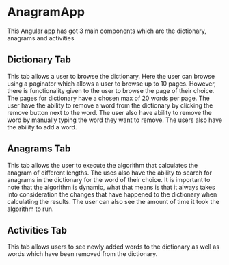 # AnagramApp

This Angular app has got 3 main components which are the dictionary, anagrams and activities

## Dictionary Tab

This tab allows a user to browse the dictionary. Here the user can browse using a paginator which allows a user to browse up to 10 
pages. However, there is functionality given to the user to browse the page of their choice. The pages for dictionary have a chosen max 
of 20 words per page. The user have the ability to remove a word from the dictionary by clicking the remove button next to the word. 
The user also have ability to remove the word by manually typing the word they want to remove. The users also have the ability to add a word. 

## Anagrams Tab
This tab allows the user to execute the algorithm that calculates the anagram of different lengths. The uses also have the ability to search for anagrams in the dictionary for
the word of their choice. It is important to note that the algorithm is dynamic, what that means is that it always takes into consideration the changes that have happened to
the dictionary when calculating the results. The user can also see the amount of time it took the algorithm to run.  

## Activities Tab
This tab allows users to see newly added words to the dictionary as well as words which have been removed from the dictionary.

